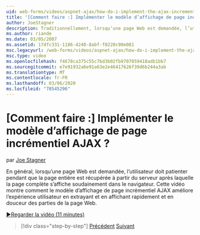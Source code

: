 ```yaml
---
uid: web-forms/videos/aspnet-ajax/how-do-i-implement-the-ajax-incremental-page-display-pattern
title: '[Comment faire :] Implémenter le modèle d’affichage de page incrémentiel AJAX ? | Microsoft Docs'
author: JoeStagner
description: Traditionnellement, lorsqu’une page Web est demandée, l’utilisateur doit patienter pendant que la page entière est récupérée à partir du serveur après laquelle la page complète s’affiche sudde...
ms.author: riande
ms.date: 03/05/2007
ms.assetid: 17dfc331-1186-4240-8abf-f0220c90e081
msc.legacyurl: /web-forms/videos/aspnet-ajax/how-do-i-implement-the-ajax-incremental-page-display-pattern
msc.type: video
ms.openlocfilehash: f4678ca375c55c7bd3b02fb9707059418adb1bb7
ms.sourcegitcommit: e7e91932a6e91a63e2e46417626f39d6b244a3ab
ms.translationtype: MT
ms.contentlocale: fr-FR
ms.lasthandoff: 03/06/2020
ms.locfileid: "78545296"
---
```

# <a name="how-do-i-implement-the-ajax-incremental-page-display-pattern"></a>[Comment faire :] Implémenter le modèle d’affichage de page incrémentiel AJAX ?

par [Joe Stagner](https://github.com/JoeStagner)

En général, lorsqu’une page Web est demandée, l’utilisateur doit patienter pendant que la page entière est récupérée à partir du serveur après laquelle la page complète s’affiche soudainement dans le navigateur. Cette vidéo montre comment le modèle d’affichage de page incrémentiel AJAX améliore l’expérience utilisateur en extrayant et en affichant rapidement et en douceur des parties de la page Web.

[&#9654;Regarder la vidéo (11 minutes)](https://channel9.msdn.com/Blogs/ASP-NET-Site-Videos/how-do-i-implement-the-ajax-incremental-page-display-pattern)

> [!div class="step-by-step"]
> [Précédent](how-do-i-implement-the-ajax-paging-pattern.md)
> [Suivant](how-do-i-implement-the-incremental-page-display-pattern-using-http-get-and-post.md)
